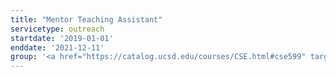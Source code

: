 ```yaml
---
title: "Mentor Teaching Assistant"
servicetype: outreach
startdate: '2019-01-01'
enddate: '2021-12-11'
group: '<a href="https://catalog.ucsd.edu/courses/CSE.html#cse599" target="_blank">Teaching Methods in Computer Science (CSE 599)</a>, <a href="https://cse.ucsd.edu/" target="_blank">CSE Department</a>, <a href="https://ucsd.edu/" target="_blank">UC San Diego</a>'
---
```

